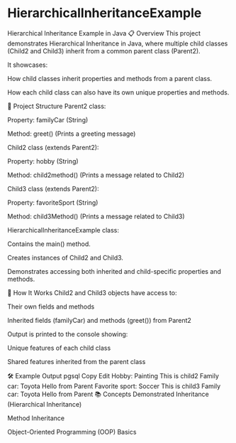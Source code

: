 # HierarchicalInheritanceExample
Hierarchical Inheritance Example in Java
📋 Overview
This project demonstrates Hierarchical Inheritance in Java, where multiple child classes (Child2 and Child3) inherit from a common parent class (Parent2).

It showcases:

How child classes inherit properties and methods from a parent class.

How each child class can also have its own unique properties and methods.

📂 Project Structure
Parent2 class:

Property: familyCar (String)

Method: greet() (Prints a greeting message)

Child2 class (extends Parent2):

Property: hobby (String)

Method: child2method() (Prints a message related to Child2)

Child3 class (extends Parent2):

Property: favoriteSport (String)

Method: child3Method() (Prints a message related to Child3)

HierarchicalInheritanceExample class:

Contains the main() method.

Creates instances of Child2 and Child3.

Demonstrates accessing both inherited and child-specific properties and methods.

🚀 How It Works
Child2 and Child3 objects have access to:

Their own fields and methods

Inherited fields (familyCar) and methods (greet()) from Parent2

Output is printed to the console showing:

Unique features of each child class

Shared features inherited from the parent class

🛠 Example Output
pgsql
Copy
Edit
Hobby: Painting
This is child2
Family car: Toyota
Hello from Parent
Favorite sport: Soccer
This is child3
Family car: Toyota
Hello from Parent
📚 Concepts Demonstrated
Inheritance (Hierarchical Inheritance)

Method Inheritance

Object-Oriented Programming (OOP) Basics
